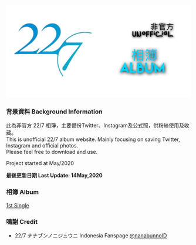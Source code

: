 ![227Main](Img/227Main.png)
### 背景資料 Background Information
此為非官方 22/7 相簿，主要備份Twitter、Instagram及公式照，供粉絲使用及收藏。<br>
This is unofficial 22/7 album website. Mainly focusing on saving Twitter, Instagram and official photos.<br>
Please feel free to download and use.

Project started at May/2020<br>

**最後更新日期 Last Update: 14May,2020**
### 相簿 Album
[1st Single](../master/Markdown/1st%20Single.md)


### 鳴謝 Credit
- 22/7 ナナブンノニジュウニ Indonesia Fanspage [@nanabunnoID](https://www.facebook.com/pg/nanabunnoID/)
